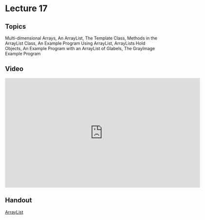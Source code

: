 # Lecture 17

## Topics

Multi-dimensional Arrays, An ArrayList, The Template Class, Methods in the ArrayList Class, An Example Program Using ArrayList, ArrayLists Hold Objects, An Example Program with an ArrayList of Glabels, The GrayImage Example Program

## Video

<iframe width="640" height="360" src="http://www.youtube.com/embed/YJ9FlCFi3c8?feature=player_detailpage" frameborder="0" allowfullscreen></iframe>

## Handout

[ArrayList](31-ArrayList.pdf)
